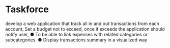 # Taskforce
develop a web application that  track all in and out transactions from each account, Set a budget not to exceed, once it exceeds the application should notify user, ● To be able to link expenses with related categories or subcategories. ● Display transactions summary in a visualized way
